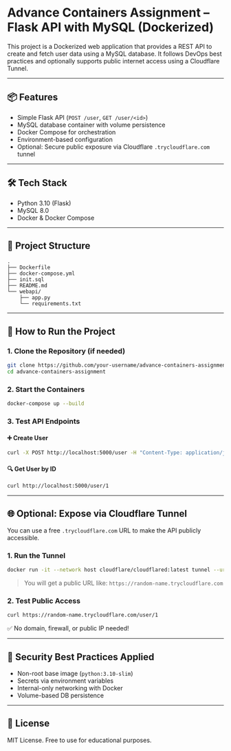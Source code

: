 # Advance Containers Assignment – Flask API with MySQL (Dockerized)

This project is a Dockerized web application that provides a REST API to create and fetch user data using a MySQL database. It follows DevOps best practices and optionally supports public internet access using a Cloudflare Tunnel.

---

## 📦 Features

- Simple Flask API (`POST /user`, `GET /user/<id>`)
- MySQL database container with volume persistence
- Docker Compose for orchestration
- Environment-based configuration
- Optional: Secure public exposure via Cloudflare `.trycloudflare.com` tunnel

---

## 🛠️ Tech Stack

- Python 3.10 (Flask)
- MySQL 8.0
- Docker & Docker Compose

---

## 📁 Project Structure

```
.
├── Dockerfile
├── docker-compose.yml
├── init.sql
├── README.md
└── webapi/
    ├── app.py
    └── requirements.txt
```

---

## 🚀 How to Run the Project

### 1. Clone the Repository (if needed)

```bash
git clone https://github.com/your-username/advance-containers-assignment.git
cd advance-containers-assignment
```

### 2. Start the Containers

```bash
docker-compose up --build
```

### 3. Test API Endpoints

#### ➕ Create User

```bash
curl -X POST http://localhost:5000/user -H "Content-Type: application/json" -d '{"first_name": "John", "last_name": "Doe"}'
```

#### 🔍 Get User by ID

```bash
curl http://localhost:5000/user/1
```

---

## 🌐 Optional: Expose via Cloudflare Tunnel

You can use a free `.trycloudflare.com` URL to make the API publicly accessible.

### 1. Run the Tunnel

```bash
docker run -it --network host cloudflare/cloudflared:latest tunnel --url http://localhost:5000
```

> You will get a public URL like: `https://random-name.trycloudflare.com`

### 2. Test Public Access

```bash
curl https://random-name.trycloudflare.com/user/1
```

✅ No domain, firewall, or public IP needed!

---

## 🔐 Security Best Practices Applied

- Non-root base image (`python:3.10-slim`)
- Secrets via environment variables
- Internal-only networking with Docker
- Volume-based DB persistence

---

## 📜 License

MIT License. Free to use for educational purposes.

